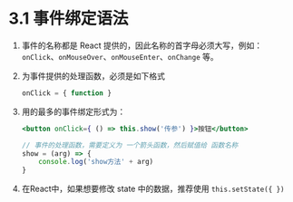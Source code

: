 # 3.1 事件绑定语法

1. 事件的名称都是 React 提供的，因此名称的首字母必须大写，例如：`onClick`、`onMouseOver`、`onMouseEnter`、`onChange` 等。

2. 为事件提供的处理函数，必须是如下格式

   ```javascript
   onClick = { function }
   ```

3. 用的最多的事件绑定形式为：

   ```jsx
   <button onClick={ () => this.show('传参') }>按钮</button>

   // 事件的处理函数，需要定义为 一个箭头函数，然后赋值给 函数名称
   show = (arg) => {
       console.log('show方法' + arg)
   }
   ```

4. 在React中，如果想要修改 state 中的数据，推荐使用 `this.setState({ })`

